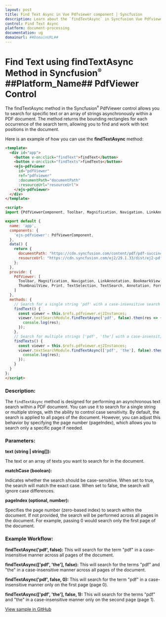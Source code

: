 ```yaml
---
layout: post
title: Find Text Async in Vue Pdfviewer component | Syncfusion
description: Learn about the `findTextAsync` in Syncfusion Vue Pdfviewer component of Syncfusion Essential JS 2 and more.
control: Find Text Async
platform: document-processing
documentation: ug
domainurl: ##DomainURL##
---
```


# Find Text using findTextAsync Method in Syncfusion<sup style="font-size:70%">&reg;</sup> ##Platform_Name## PdfViewer Control

The findTextAsync method in the Syncfusion<sup style="font-size:70%">&reg;</sup> PdfViewer control allows you to search for specific text or an array of strings asynchronously within a PDF document. The method returns the bounding rectangles for each occurrence of the search term, allowing you to find and work with text positions in the document.

Here is an example of how you can use the **findTextAsync** method:

```html
<template>
  <div id="app">
    <button v-on:click="findText">findText</button>
    <button v-on:click="findTexts">findTexts</button>
    <ejs-pdfviewer
      id="pdfViewer"
      ref="pdfviewer"
      :documentPath="documentPath"
      :resourceUrl="resourceUrl">
    </ejs-pdfviewer>
  </div>
</template>

<script>
import {PdfViewerComponent, Toolbar, Magnification, Navigation, LinkAnnotation, BookmarkView, ThumbnailView, Print, TextSelection, TextSearch, Annotation, FormFields, FormDesigner } from '@syncfusion/ej2-vue-pdfviewer';

export default {
  name: 'app',
  components: {
    'ejs-pdfviewer': PdfViewerComponent,
  },
  data() {
    return {
      documentPath: "https://cdn.syncfusion.com/content/pdf/pdf-succinctly.pdf",
      resourceUrl: "https://cdn.syncfusion.com/ej2/29.1.33/dist/ej2-pdfviewer-lib"
    };
  },
  provide: {
    PdfViewer: [
      Toolbar, Magnification, Navigation, LinkAnnotation, BookmarkView,
      ThumbnailView, Print, TextSelection, TextSearch, Annotation, FormFields, FormDesigner
    ]
  },
  methods: {
    // Search for a single string 'pdf' with a case-insensitive search across all pages
    findText() {
      const viewer = this.$refs.pdfviewer.ej2Instances;
      viewer.textSearchModule.findTextAsync('pdf', false).then(res => {
        console.log(res);
      });
    },
    // Search for multiple strings ['pdf', 'the'] with a case-insensitive search across all pages
    findTexts() {
      const viewer = this.$refs.pdfviewer.ej2Instances;
      viewer.textSearchModule.findTextAsync(['pdf', 'the'], false).then(res => {
        console.log(res);
      });
    }
  }
};
</script>
```

### Description:

The `findTextAsync` method is designed for performing an asynchronous text search within a PDF document. You can use it to search for a single string or multiple strings, with the ability to control case sensitivity. By default, the search is applied to all pages of the document. However, you can adjust this behavior by specifying the page number (pageIndex), which allows you to search only a specific page if needed.

### Parameters:

**text (string | string[]):**

The text or an array of texts you want to search for in the document.

**matchCase (boolean):**

Indicates whether the search should be case-sensitive.
When set to true, the search will match the exact case.
When set to false, the search will ignore case differences.

**pageIndex (optional, number):**

Specifies the page number (zero-based index) to search within the document.
If not provided, the search will be performed across all pages in the document.
For example, passing 0 would search only the first page of the document.

### Example Workflow:

**findTextAsync('pdf', false):**
This will search for the term "pdf" in a case-insensitive manner across all pages of the document.

**findTextAsync(['pdf', 'the'], false):**
This will search for the terms "pdf" and "the" in a case-insensitive manner across all pages of the document.

**findTextAsync('pdf', false, 0):**
This will search for the term "pdf" in a case-insensitive manner only on the first page (page 0).

**findTextAsync(['pdf', 'the'], false, 1):**
This will search for the terms "pdf" and "the" in a case-insensitive manner only on the second page (page 1).

[View sample in GitHub](https://github.com/SyncfusionExamples/vue-pdf-viewer-examples/tree/master/How%20to)